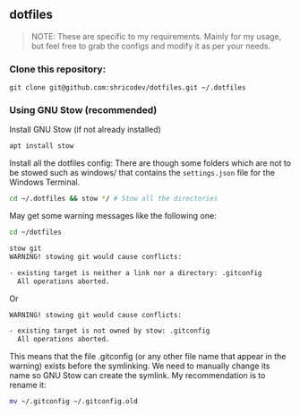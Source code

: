 ## dotfiles

> NOTE: These are specific to my requirements. Mainly for my usage, but feel free to grab the configs and modify it as per your needs.

### Clone this repository:

```
git clone git@github.com:shricodev/dotfiles.git ~/.dotfiles
```

### Using GNU Stow (recommended)

Install GNU Stow (if not already installed)

```bash
apt install stow
```

Install all the dotfiles config:
There are though some folders which are not to be stowed such as windows/ that contains the `settings.json` file for the Windows Terminal.

```bash
cd ~/.dotfiles && stow */ # Stow all the directories
```

May get some warning messages like the following one:

```bash
cd ~/dotfiles
```

```bash
stow git
WARNING! stowing git would cause conflicts:

- existing target is neither a link nor a directory: .gitconfig
  All operations aborted.
```

Or

```bash
WARNING! stowing git would cause conflicts:

- existing target is not owned by stow: .gitconfig
  All operations aborted.
```

This means that the file .gitconfig (or any other file name that appear in the warning) exists before the symlinking. We need to manually change its name so GNU Stow can create the symlink. My recommendation is to rename it:

```bash
mv ~/.gitconfig ~/.gitconfig.old
```
